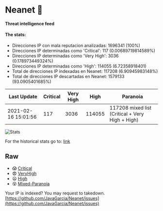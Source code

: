 # Neanet :hocho:
#### Threat intelligence feed
#### The stats:

- Direcciones IP con mala reputacion analizadas: 1696341 (100%)
- Direcciones IP determinadas como 'Critical':  117 (0.00689719814589%)
- Direcciones IP determinadas como 'Very High':  3036 (0.178973449324%)
- Direcciones IP determinadas como 'High':  114055 (6.72358918401)
- Total de direcciones IP indexadas en Neanet:  117208 (6.90945983148%)
- Total de direcciones IP descartadas en Neanet:  1579133 (93.0905401685%)

| Last Update | Critical | Very High | High | Paranoia |
| --- | --- | --- | --- | --- |
| 2021-02-16 15:01:56 | 117 | 3036 | 114055 | 117208 mixed list (Critical + Very High + High)|

![Stats](https://docs.google.com/spreadsheets/d/e/2PACX-1vSnaNMIXVabIpDJjufMlzH7poXnshF3mgd8Is1g9ytUEzVsP5my4Trn8f-xkoLLQ38xpL3HtmUexLo6/pubchart?oid=501124687&format=image)

For the historical stats go to: [link](/stats.csv)
## Raw
- :scream: [Critical](https://raw.githubusercontent.com/JavaGarcia/Neanet/master/blacklists/neanet_critical.txt)
- :fearful: [VeryHigh](https://raw.githubusercontent.com/JavaGarcia/Neanet/master/blacklists/neanet_veryHigh.txtt)
- :frowning: [High](https://raw.githubusercontent.com/JavaGarcia/Neanet/master/blacklists/neanet_high.txt)
- :dizzy_face: [Mixed-Paranoia](https://raw.githubusercontent.com/JavaGarcia/Neanet/master/blacklists/neanet_all.txt)


Your IP is indexed? You may request to takedown. [https://github.com/JavaGarcia/Neanet/issues](https://github.com/JavaGarcia/Neanet/issues)
















































































































































































































































































































































































































































































































































































































































































































































































































































































































































































































































































































































































































































































































































































































































































































































































































































































































































































































































































































































































































































































































































































































































































































































































































































































































































































































































































































































































































































































































































































































































































































































































































































































































































































































































































































































































































































































































































































































































































































































































































































































































































































































































































































































































































